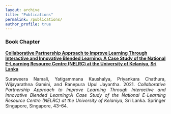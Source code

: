 ```yaml
---
layout: archive
title: "Publications"
permalink: /publications/
author_profile: true
---
```


<!-- {% if author.googlescholar %}
  You can also find my articles on <u><a href="{{author.googlescholar}}">my Google Scholar profile</a>.</u>
{% endif %}

{% include base_path %}

{% for post in site.publications reversed %}
  {% include archive-single.html %}
{% endfor %} -->

<h3>Book Chapter</h3>
<b style="text-align: justify"><a href="https://link.springer.com/chapter/10.1007%2F978-981-33-4106-7_3">Collaborative Partnership Approach to Improve Learning Through Interactive and Innovative Blended Learning: A Case Study of the National E-Learning Resource Centre (NELRC) at the University of Kelaniya, Sri Lanka</a></b>

<p style="text-align: justify">Suraweera Namali, Yatigammana Kaushalya, Priyankara Chathura, Wijayarathna Gamini, and Ranepura Upul Jayantha. 2021. <i>Collaborative Partnership Approach to Improve Learning Through Interactive and Innovative Blended Learning:A Case Study of the National E-Learning Resource Centre (NELRC) at the University of Kelaniya</i>, Sri Lanka. Springer Singapore, Singapore, 43–64.</p>

<a href="https://link.springer.com/chapter/10.1007%2F978-981-33-4106-7_3"><i class="fas fa-fw fa-link zoom" aria-hidden="true"></i></a>
<a href=""><i class="fas fa-fw fa-file-pdf zoom" aria-hidden="true"></i></a>
<a href="https://citation-needed.springer.com/v2/references/10.1007/978-981-33-4106-7_3?format=bibtex&flavour=citation"><i class="fas fa-fw fa-code zoom" aria-hidden="true"></i></a>
